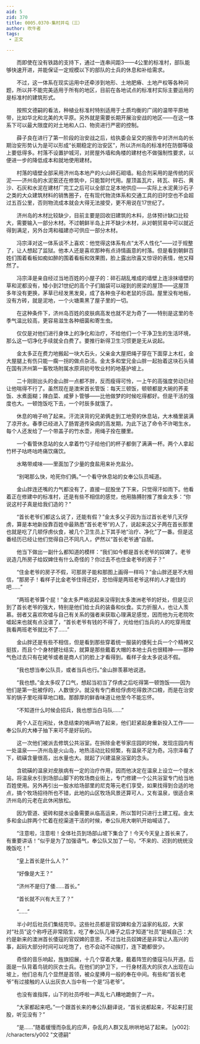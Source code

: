 ```yaml
---
aid: 5
zid: 370
title: 0005.0370-集村并屯（三）
author: 吹牛者
tags: 
 - 正文

---
```




　　而即使在没有铁路的支持下，通过一连串间距3——4公里的标准村，部队能够快速开进，并能保证一定规模以下的部队的士兵的休息和补给需求。

　　不过，这一体系在现实运用中还牵涉到地形、土地肥瘠、土地产权等各种问题，所以并不能完美适用于所有的地区，目前在各地试点的标准村实际主要运用的是标准村的建筑形式。

　　按照文德嗣的看法，种植业标准村特别适用于土质均衡的广阔的温带平原地带，比如华北和北美的大平原。另外就是需要长期开展治安战的地区——在这一体系下可以最大限度的对土地和人口、物资进行严密的控制。

　　薛子良在进行了第一阶段的治安战之后，给执委会呈交的报告中对济州岛的长期治安形势认为是可以形成“长期稳定的治安区”，所以济州岛的标准村在防御等级上要低得多。村落不设置护城河，对房屋外墙和角楼的建材也不做强制性要求，以便进一步的降低成本和就地使用建材。

　　村落的墙壁全部采用济州岛本地产的火山碎石砌墙。粘合剂采用的是传统的灰泥——济州岛的水泥窑还在修筑中，只能暂时代用。屋顶盖瓦片，砖瓦、碎石、黄沙、石灰和水泥在建材厂完工之后可以全部立足本地供应——实际上水泥黄沙石子之类的大众建筑材料的销售圈子，在有现代物流体系和交通工具的旧时空也不会超过五百公里，否则物流成本就会大得无法接受，更不用说在17世纪了。

　　济州岛的木材比较缺少，目前主要是回收旧建筑的木料，总体预计缺口比较大，需要输入一部分木材。不过朝鲜半岛上并不缺少木材，从对朝贸易中可以就近得到满足，另外台湾和福建亦可供应一部分木材。

　　冯宗泽对这一体系谈不上喜欢：他觉得这体系有点“太不人性化”——过于规整了，让人想起了监狱。他本人还是喜欢那种有点诗情画意的村落。但是看到朝鲜百姓们围着看板如痴如醉的围着看板和效果图，脸上露出欣喜又惊讶的表情，他又释然了。

　　冯宗泽是亲自经过当地百姓的小屋子的：碎石胡乱堆成的墙壁上连涂抹墙壁的草和泥都没有，矮小到21世纪的高个子们脑袋可以碰到的房梁的屋顶——这屋顶多年没有更换，茅草已经发黑发臭，成了各种虫子和老鼠的乐园。屋里没有地板，没有方砖，就是泥地，一个火塘熏黑了屋子里的一切。

　　在这种条件下，济州岛百姓的皮肤病高发也就不足为奇了——特别是这里的冬季气温比较高，更容易滋生各种细菌和寄生虫。

　　仅仅是对他们进行身体上的净化和治疗，不给他们一个干净卫生的生活环境，那么这一切净化手续就全白费了。要推行新得卫生习惯更是无从说起。

　　金太多正在费力地搬起一块大石头，父亲金大屋把绳子穿在下面穿上木杠，金大屋腿上有伤只能一瘸一拐的做点杂活。金太多和堂兄金山胖一起抬着这块石头铺在国有济州第一畜牧场附属水原洞初号牧业村的地基护坡上。

　　二十刚刚出头的金山胖一点都不胖，反而瘦得可怜，一上午的高强度劳动已经让他喘得不行了。虽然现在是澳宋首长管饭：每天三顿饭，顿顿都是大碗的荞麦饭、水煮面糊；辣白菜、咸萝卜管够——比他做梦的时候吃得都好。但是干活的强度也大。一顿饱饭吃下去，一个时辰多就饿了。

　　休息的哨子响了起来。汗流浃背的兄弟俩走到工地旁的休息站，大木桶里装满了凉开水。春季已经进入了肠胃道传染病的高发期，为此下达了命令不许喝生水，每个人还发给了一个带盖子的竹水壶，用绳子拴在腰里。

　　一个看管休息站的女人拿着竹勺子给他们的杯子都倒了满满一杯。两个人拿起竹杯子咕咚咕咚痛饮痛饮。

　　水略带咸味——里面加了少量的食盐用来补充盐分。

　　“别喝那么快，呛死你们俩。”一个看守休息站的女奉公队员喊道。

　　金山胖连还嘴的力气都没有了，直接一屁股坐了下来，只觉得汗如雨下。他看着正在修建中的标准村，还是有些不相信的感觉，他用胳膊肘推了推金太多：“你说这村子真是给我们造的？”

　　“首长老爷们都这么说了，还能有假？”金太多父子因为当过首长老爷几天俘虏，算是本地新投靠百姓中最熟悉“首长老爷”的人了，说起来这父子两在首长那里也就是吃了几顿俘虏伙食，被几个卫生员上下其手地“治疗、净化”了一番。但是这番经历已经让他们觉得自己不同凡人，俨然以“首长老爷通”自居。

　　他当下做出一副什么都知道的模样：“我们如今都是首长老爷的奴婢了。老爷说造几所房子给奴婢住有什么奇怪的？你过去不也住金老爷的房子？”

　　“住金老爷的房子不假，可那房子能和那图上画得一样吗？”金山胖还是不大相信，“那房子！看样子比金老爷住得还好，恐怕得是两班老爷这样的人才能住的吧……”

　　“两班老爷算个屁！”金太多严格说起来没得到太多澳洲老爷的好处，但是见识到了首长老爷的强大，特别是他们给士兵的装备和伙食。实力折服人，也让人羡慕。弱者又喜欢吹嘘与自己有关系的强者来获取心理满足感觉，因而他为元老院吹嘘起来也就有点没谱了，“首长老爷有钱的不得了，光给他们当兵的人的吃穿用度我看两班老爷就比不了……”

　　金山胖还是有些不相信，但是看到那些穿着统一服装的倭髡士兵一个个精神又挺拔，而且个个身材健壮结实，就算是那些戴着大帽的本地士兵也很精神——那种气色过去只有在姥爷或者是商人们的脸上才看得到。看样子金太多说话不假。

　　“我也想当奉公队员，或者当兵也行。”金山胖羡慕地说道。

　　“我也想。”金太多叹了口气，想起当初当了俘虏之后吃得第一顿饱饭——因为他们是第一批被俘的，人数很少。就没有专门煮给俘虏吃得救济口粮，而是在治安军的锅子里吃得草地口粮。那醇厚的鲜香味道让他至今不能忘怀。

　　“不知道什么时候会招兵，我也想当白马队……”

　　两个人正在闲扯，休息结束的哨声响了起来，他们赶紧起身重新投入工作——奉公队的大棒子抽下来可不是好玩的。

　　这一次他们被派去修筑公共浴室。在拆除金老爷家庄园的时候，发现庄园内有一处温泉——济州岛是火山岛，地热活动比较频繁，有温泉不足为奇。冯宗泽看了下，硫磺含量很高，出水量也大。就起了兴建温泉浴室的念头。

　　含硫磺的温泉对皮肤病有一定的治疗作用，因而他决定在温泉上设立一个提水站，将温泉水引到场部山脚下的牧场商业街上，专门修建一个公共浴室专门给当地百姓使用。另外再引出一股水给场部里的尼克等元老们享受，如果找得到合适的地点，搞个牧场招待所也不错，此地的山区牧场风景还算可人，又有温泉，很适合来济州岛的元老在此休闲放松。

　　因为管道、瓷砖和提水设备需要从临高运来，所以暂时只进行土建工程。金太多和金山胖两个忙着在挖渠道干活的时候，奉公队用大喇叭开始喊话了。

　　“注意啦，注意啦！全体社员到场部山坡下集合了！今天今天皇上首长来了，有重要讲话！”似乎是为了加强语气，奉公队又加了一句，“不来的、迟到的统统没晚饭吃！”

　　“皇上首长是什么人？”

　　“好像是大王？”

　　“济州不是归了倭……首长。”

　　“首长就不兴有大王了？”

　　“……”

　　半小时后社员们集结完毕。这些社员都是官奴婢和金万溢家的私奴，大家对“社员”这个称呼还非常陌生，吃了奉公队几棒子之后才知道“社员”是喊自己：大约是新来的澳洲首长倭寇的官奴婢的意思，不过当社员奴婢还是非常让人高兴的事，起码大部分时间可以吃饱了，也不会动不动挨打，连下跪都很少。

　　奇怪的音乐响起，旌旗招展，十几个穿着大氅，戴着阵笠的倭寇马队开道。后面是一队背着鸟铳的灰衣士兵。在他们的护卫下，一行身材高大的灰衣人出现在山坡上，他们总有几个显然是首领，被众星捧月一般的奉在中间。有些和“首长老爷”有过接触的人认出灰衣人当中有一个是“冯老爷”。

　　也没有谁指挥，山下的社员呼啦一声乱七八糟地跪倒了一片。

　　“大家都起来吧。”一个跟首长来的奉公队翻译说，“首长说都起来，不起来打屁股，听见没有？”

　　“是……”随着缓慢而杂乱的应声，杂乱的人群又乱哄哄地站了起来。
[y002]: /characters/y002 "文德嗣"


